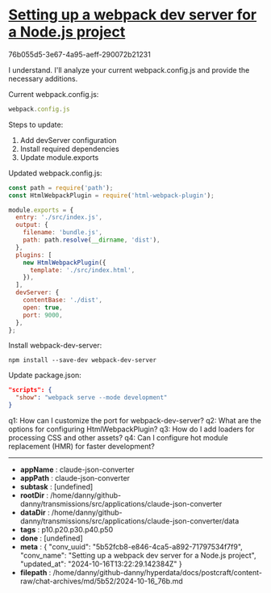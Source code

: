 # [Setting up a webpack dev server for a Node.js project](https://claude.ai/chat/5b52fcb8-e846-4ca5-a892-71797534f7f9)

76b055d5-3e67-4a95-aeff-290072b21231

 I understand. I'll analyze your current webpack.config.js and provide the necessary additions.

Current webpack.config.js:
```javascript
webpack.config.js
```

Steps to update:
1. Add devServer configuration
2. Install required dependencies
3. Update module.exports

Updated webpack.config.js:
```javascript
const path = require('path');
const HtmlWebpackPlugin = require('html-webpack-plugin');

module.exports = {
  entry: './src/index.js',
  output: {
    filename: 'bundle.js',
    path: path.resolve(__dirname, 'dist'),
  },
  plugins: [
    new HtmlWebpackPlugin({
      template: './src/index.html',
    }),
  ],
  devServer: {
    contentBase: './dist',
    open: true,
    port: 9000,
  },
};
```

Install webpack-dev-server:
```
npm install --save-dev webpack-dev-server
```

Update package.json:
```json
"scripts": {
  "show": "webpack serve --mode development"
}
```

q1: How can I customize the port for webpack-dev-server?
q2: What are the options for configuring HtmlWebpackPlugin?
q3: How do I add loaders for processing CSS and other assets?
q4: Can I configure hot module replacement (HMR) for faster development?

---

* **appName** : claude-json-converter
* **appPath** : claude-json-converter
* **subtask** : [undefined]
* **rootDir** : /home/danny/github-danny/transmissions/src/applications/claude-json-converter
* **dataDir** : /home/danny/github-danny/transmissions/src/applications/claude-json-converter/data
* **tags** : p10.p20.p30.p40.p50
* **done** : [undefined]
* **meta** : {
  "conv_uuid": "5b52fcb8-e846-4ca5-a892-71797534f7f9",
  "conv_name": "Setting up a webpack dev server for a Node.js project",
  "updated_at": "2024-10-16T13:22:29.142384Z"
}
* **filepath** : /home/danny/github-danny/hyperdata/docs/postcraft/content-raw/chat-archives/md/5b52/2024-10-16_76b.md
